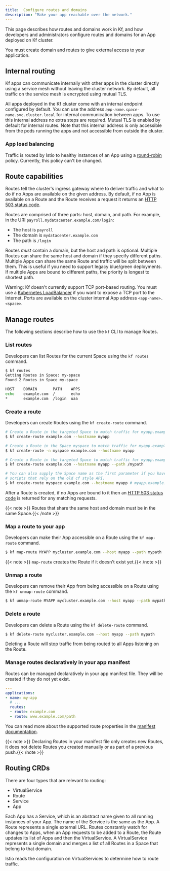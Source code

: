 ```yaml
---
title:  Configure routes and domains
description: "Make your app reachable over the network."
---
```


This page describes how routes and domains work in Kf, and how developers and administrators configure routes and domains for an App deployed on Kf cluster.

You must create domain and routes to give external access to your application.

## Internal routing

Kf apps can communicate internally with other apps in the cluster directly using a service mesh without leaving the cluster network. By default, all traffic on the service mesh is encrypted using mutual TLS.

All apps deployed in the Kf cluster come with an internal endpoint configured by default. You can use the address <code><var>app-name</var>.<var>space-name</var>.svc.cluster.local</code> for internal communication between apps. To use this internal address no extra steps are required. Mutual TLS is enabled by default for internal routes. Note that this internal address is only accessible from the pods running the apps and not accessible from outside the cluster.

### App load balancing

Traffic is routed by Istio to healthy instances of an App using a
[round-robin](https://en.wikipedia.org/wiki/Round-robin_DNS)
policy. Currently, this policy can't be changed.


## Route capabilities

Routes tell the cluster's ingress gateway where to deliver traffic and what to
do if no Apps are available on the given address.
By default, if no App is available on a Route and the Route receives a request
it returns an [HTTP 503 status code](https://developer.mozilla.org/en-US/docs/Web/HTTP/Status/503).

Routes are comprised of three parts: host, domain, and path. For example, in
the URI `payroll.mydatacenter.example.com/login`:

* The host is `payroll`
* The domain is `mydatacenter.example.com`
* The path is `/login`

Routes _must_ contain a domain, but the host and path is optional. Multiple
Routes can share the same host and domain if they specify different paths.
Multiple Apps can share the same Route and traffic will be split between them.
This is useful if you need to support legacy blue/green deployments. If
multiple Apps are bound to different paths, the priority is longest to
shortest path.

Warning: Kf doesn't currently support TCP port-based routing. You must use a
[Kubernetes LoadBalancer](https://kubernetes.io/docs/tutorials/stateless-application/expose-external-ip-address/)
if you want to expose a TCP port to the Internet. Ports are available on the cluster internal App address `<app-name>.<space>`.


## Manage routes

The following sections describe how to use the `kf` CLI to manage Routes.

### List routes

Developers can list Routes for the current Space using the `kf routes`
command.

```.sh
$ kf routes
Getting Routes in Space: my-space
Found 2 Routes in Space my-space

HOST    DOMAIN       PATH    APPS
echo    example.com  /       echo
*       example.com  /login  uaa
```

### Create a route

Developers can create Routes using the `kf create-route` command.

```.sh
# Create a Route in the targeted Space to match traffic for myapp.example.com/*
$ kf create-route example.com --hostname myapp

# Create a Route in the Space myspace to match traffic for myapp.example.com/*
$ kf create-route -n myspace example.com --hostname myapp

# Create a Route in the targeted Space to match traffic for myapp.example.com/mypath*
$ kf create-route example.com --hostname myapp --path /mypath

# You can also supply the Space name as the first parameter if you have
# scripts that rely on the old cf style API.
$ kf create-route myspace example.com --hostname myapp # myapp.example.com
```

After a Route is created, if no Apps are bound to it then an [HTTP 503 status code](https://developer.mozilla.org/en-US/docs/Web/HTTP/Status/503)
is returned for any matching requests.

{{< note >}} Routes that share the same host and domain must be in the same Space.{{< /note >}}

### Map a route to your app

Developers can make their App accessible on a Route using the `kf map-route`
command.

```.sh
$ kf map-route MYAPP mycluster.example.com --host myapp --path mypath
```

{{< note >}} `map-route` creates the Route if it doesn't exist yet.{{< /note >}}

### Unmap a route

Developers can remove their App from being accessible on a Route using the `kf
unmap-route` command.

```.sh
$ kf unmap-route MYAPP mycluster.example.com --host myapp --path mypath
```

### Delete a route

Developers can delete a Route using the `kf delete-route` command.

```.sh
$ kf delete-route mycluster.example.com --host myapp --path mypath
```

Deleting a Route will stop traffic from being routed to all Apps listening on
the Route.

### Manage routes declaratively in your app manifest

Routes can be managed declaratively in your app manifest file. They will be
created if they do not yet exist.

```.yaml
---
applications:
- name: my-app
  # ...
  routes:
  - route: example.com
  - route: www.example.com/path
```

You can read more about the supported
route properties in the [manifest documentation](manifest).

{{< note >}} Declaring Routes in your manifest file only creates new Routes, it
does not delete Routes you created manually or as part of a previous push.{{< /note >}}


## Routing CRDs

There are four types that are relevant to routing:

* VirtualService
* Route
* Service
* App

Each App has a Service, which is an abstract name given to all running instances
of your App. The name of the Service is the same as the App. A Route represents
a single external URL. Routes constantly watch for changes to Apps, when an App
requests to be added to a Route, the Route updates its list of Apps and then the
VirtualService. A VirtualService represents a single domain and merges a list of
all Routes in a Space that belong to that domain.

Istio reads the configuration on VirtualServices to determine how to route
traffic.


